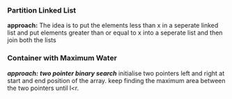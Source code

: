 ### Partition Linked List

  **approach:** 
  The idea is to put the elements less than x in a seperate linked list 
  and put elements greater than or equal to  x into a seperate list and then join both the lists

    
### Container with Maximum Water 
  ***approach:***
   ***two pointer binary search***
   initialise two pointers left and right at start and end position of the array.
   keep finding the maximum area between the two pointers until l<r.
